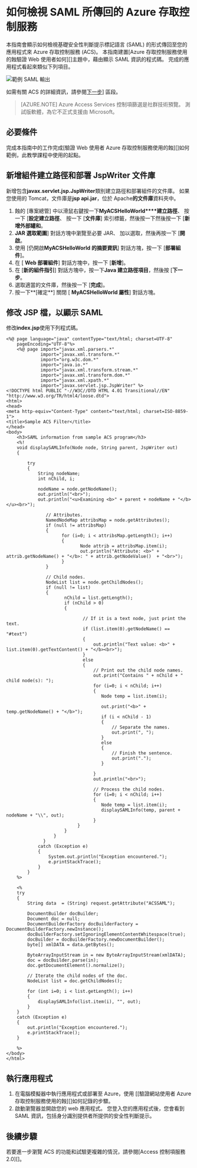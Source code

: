<properties
    pageTitle="檢視 SAML 所傳回的存取控制服務 (Java)"
    description="瞭解如何檢視 SAML 存取控制服務裝載於 Azure Java 應用程式中傳回。"
    services="active-directory" 
    documentationCenter="java"
    authors="rmcmurray"
    manager="wpickett"
    editor="" />

<tags
    ms.service="active-directory"
    ms.workload="identity"
    ms.tgt_pltfrm="na"
    ms.devlang="Java"
    ms.topic="article"
    ms.date="08/11/2016" 
    ms.author="robmcm" />

# <a name="how-to-view-saml-returned-by-the-azure-access-control-service"></a>如何檢視 SAML 所傳回的 Azure 存取控制服務

本指南會顯示如何檢視基礎安全性判斷提示標記語言 (SAML) 的形式傳回至您的應用程式來 Azure 存取控制服務 (ACS)。 本指南建置[Azure 存取控制服務使用的蝕驗證 Web 使用者如何][]主題中，藉由顯示 SAML 資訊的程式碼。 完成的應用程式看起來類似下列項目。

![範例 SAML 輸出][saml_output]

如需有關 ACS 的詳細資訊，請參閱[下一步](#next_steps)] 區段。

> [AZURE.NOTE]
> Azure Access Services 控制項篩選是社群技術預覽。 測試版軟體，為它不正式支援由 Microsoft。

## <a name="prerequisites"></a>必要條件

完成本指南中的工作完成[驗證 Web 使用者 Azure 存取控制服務使用的蝕][]如何範例，此教學課程中使用的起點。

## <a name="add-the-jspwriter-library-to-your-build-path-and-deployment-assembly"></a>新增組件建立路徑和部署 JspWriter 文件庫

新增包含**javax.servlet.jsp.JspWriter**類別建立路徑和部署組件的文件庫。 如果您使用的 Tomcat，文件庫是**jsp api.jar**，位於 Apache**的文件庫**資料夾中。

1. 蝕的 [專案總管] 中以滑鼠右鍵按一下**MyACSHelloWorld****建立路徑**、 按一下 [**設定建立路徑**、 按一下 [**文件庫**] 索引標籤，然後按一下然後按一下 [**新增外部罐和**。
2. **JAR 選取範圍**] 對話方塊中瀏覽至必要 JAR、 加以選取，然後再按一下 [**開啟**。
3. 使用 [仍開啟**MyACSHelloWorld 的摘要資訊**] 對話方塊，按一下 [**部署組件**]。
4. 在 [ **Web 部署組件**] 對話方塊中，按一下 [**新增**]。
5. 在 [**新的組件指引**] 對話方塊中，按一下**Java 建立路徑項目**，然後按 [**下一步**。
6. 選取適當的文件庫，然後按一下 [**完成**]。
7. 按一下**[確定**] 關閉 [ **MyACSHelloWorld 屬性**] 對話方塊。

## <a name="modify-the-jsp-file-to-display-saml"></a>修改 JSP 檔，以顯示 SAML

修改**index.jsp**使用下列程式碼。

    <%@ page language="java" contentType="text/html; charset=UTF-8"
        pageEncoding="UTF-8"%>
        <%@ page import="javax.xml.parsers.*"
                 import="javax.xml.transform.*"
                 import="org.w3c.dom.*"
                 import="java.io.*"
                 import="javax.xml.transform.stream.*"
                 import="javax.xml.transform.dom.*"
                 import="javax.xml.xpath.*"
                 import="javax.servlet.jsp.JspWriter" %>
    <!DOCTYPE html PUBLIC "-//W3C//DTD HTML 4.01 Transitional//EN" "http://www.w3.org/TR/html4/loose.dtd">
    <html>
    <head>
    <meta http-equiv="Content-Type" content="text/html; charset=ISO-8859-1">
    <title>Sample ACS Filter</title>
    </head>
    <body>
        <h3>SAML information from sample ACS program</h3>
        <%!
        void displaySAMLInfo(Node node, String parent, JspWriter out)
        {
        
            try
            {
                String nodeName;
                int nChild, i;
                
                nodeName = node.getNodeName();
                out.println("<br>");
                out.println("<u>Examining <b>" + parent + nodeName + "</b></u><br>");
                   
                   // Attributes.
                   NamedNodeMap attribsMap = node.getAttributes();
                   if (null != attribsMap)
                   {
                         for (i=0; i < attribsMap.getLength(); i++)
                         {
                                Node attrib = attribsMap.item(i);
                                out.println("Attribute: <b>" + attrib.getNodeName() + "</b>: " + attrib.getNodeValue()  + "<br>");
                         }
                   }
                   
                   // Child nodes.
                   NodeList list = node.getChildNodes();
                   if (null != list)
                   {
                          nChild = list.getLength();
                          if (nChild > 0)
                          {                    
    
                                 // If it is a text node, just print the text.
                                 if (list.item(0).getNodeName() == "#text")
                                 {
                                     out.println("Text value: <b>" + list.item(0).getTextContent() + "</b><br>");
                                 }
                                 else
                                 {
                                     // Print out the child node names.
                                     out.print("Contains " + nChild + " child node(s): ");   
                                     for (i=0; i < nChild; i++)
                                     {
                                        Node temp = list.item(i);
                                        
                                        out.print("<b>" + temp.getNodeName() + "</b>");
                                        if (i < nChild - 1)
                                        {
                                            // Separate the names.
                                            out.print(", ");
                                        }
                                        else
                                        {
                                            // Finish the sentence.
                                            out.print(".");
                                        }
                                            
                                     }
                                     out.println("<br>");
                                     
                                     // Process the child nodes.
                                     for (i=0; i < nChild; i++)
                                     {
                                        Node temp = list.item(i);
                                        displaySAMLInfo(temp, parent + nodeName + "\\", out);
                                     }
                               }
                          }
                      }
                  }
                catch (Exception e)
                {
                    System.out.println("Exception encountered.");
                    e.printStackTrace();            
                }
            }
        %>
    
        <%
        try 
        {
            String data  = (String) request.getAttribute("ACSSAML");
            
            DocumentBuilder docBuilder;
            Document doc = null;
            DocumentBuilderFactory docBuilderFactory = DocumentBuilderFactory.newInstance();
            docBuilderFactory.setIgnoringElementContentWhitespace(true);
            docBuilder = docBuilderFactory.newDocumentBuilder();
            byte[] xmlDATA = data.getBytes();
            
            ByteArrayInputStream in = new ByteArrayInputStream(xmlDATA); 
            doc = docBuilder.parse(in);
            doc.getDocumentElement().normalize();
            
            // Iterate the child nodes of the doc.
            NodeList list = doc.getChildNodes();
    
            for (int i=0; i < list.getLength(); i++)
            {
                displaySAMLInfo(list.item(i), "", out);
            }
        }
        catch (Exception e) 
        {
            out.println("Exception encountered.");
            e.printStackTrace();
        }
        
        %>
    </body>
    </html>

## <a name="run-the-application"></a>執行應用程式

1. 在電腦模擬器中執行應用程式或部署至 Azure，使用 [[驗證網站使用者 Azure 存取控制服務使用的蝕][]如何記錄的步驟。
2. 啟動瀏覽器並開啟您的 web 應用程式。 您登入您的應用程式後，您會看到 SAML 資訊，包括身分識別提供者所提供的安全性判斷提示。

## <a name="next-steps"></a>後續步驟

若要進一步瀏覽 ACS 的功能和試驗更複雜的情況，請參閱[Access 控制項服務 2.0][]。

[Prerequisites]: #pre
[Modify the JSP file to display SAML]: #modify_jsp
[Add the JspWriter library to your build path and deployment assembly]: #add_library
[Run the application]: #run_application
[Next steps]: #next_steps
[存取控制服務 2.0]: http://go.microsoft.com/fwlink/?LinkID=212360
[如何驗證使用蝕 Azure 存取控制服務的網路使用者]: ../active-directory-java-authenticate-users-access-control-eclipse
[saml_output]: ./media/active-directory-java-view-saml-returned-by-access-control/SAML_Output.png
 